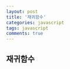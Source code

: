 ```yaml
---
layout: post
title: '재귀함수'
categories: javascript
tags: javascript
comments: true
---
```



## 재귀함수

